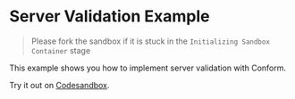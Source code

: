# Server Validation Example

> Please fork the sandbox if it is stuck in the `Initializing Sandbox Container` stage

This example shows you how to implement server validation with Conform.

<!-- sandbox src="/examples/server-validation?module=/app/routes/index.tsx" -->

Try it out on [Codesandbox](https://codesandbox.io/s/github/edmundhung/conform/tree/main/examples/server-validation?file=/app/routes/index.tsx).

<!-- /sandbox -->
